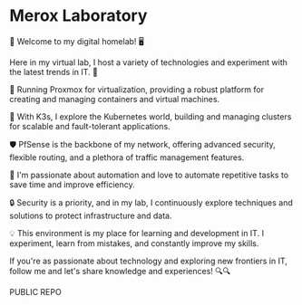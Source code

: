 # Merox Laboratory
👋 Welcome to my digital homelab! 🖥️

Here in my virtual lab, I host a variety of technologies and experiment with the latest trends in IT. 🚀

🔧 Running Proxmox for virtualization, providing a robust platform for creating and managing containers and virtual machines.

🌱 With K3s, I explore the Kubernetes world, building and managing clusters for scalable and fault-tolerant applications.

🛡️ PfSense is the backbone of my network, offering advanced security, flexible routing, and a plethora of traffic management features.

🤖 I'm passionate about automation and love to automate repetitive tasks to save time and improve efficiency.

🔒 Security is a priority, and in my lab, I continuously explore techniques and solutions to protect infrastructure and data.

💡 This environment is my place for learning and development in IT. I experiment, learn from mistakes, and constantly improve my skills.

If you're as passionate about technology and exploring new frontiers in IT, follow me and let's share knowledge and experiences! 🔍🔍

PUBLIC REPO